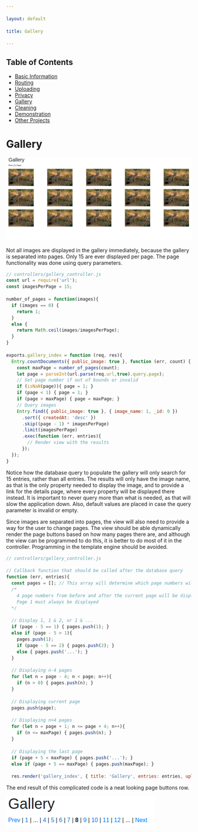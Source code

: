```yaml
---

layout: default

title: Gallery

---
```


## Table of Contents
- [Basic Information](./)
- [Routing](./routing)
- [Uploading](./uploading)
- [Privacy](./privacy)
- [Gallery](./gallery)
- [Cleaning](./cleaning)
- [Demonstration](./demo)
- [Other Projects](https://schwarzer-vulpecula.github.io)

# Gallery

![Images Per Page](./images-per-page.png)

Not all images are displayed in the gallery immediately, because the gallery is separated into pages. Only 15 are ever displayed per page. The page functionality was done using query parameters.

```js
// controllers/gallery_controller.js
const url = require('url');
const imagesPerPage = 15;

number_of_pages = function(images){
  if (images == 0) { 
    return 1;
  }
  else {
    return Math.ceil(images/imagesPerPage);
  }
}

exports.gallery_index = function (req, res){
  Entry.countDocuments({ public_image: true }, function (err, count) {
    const maxPage = number_of_pages(count);
    let page = parseInt(url.parse(req.url,true).query.page);
    // Set page number if out of bounds or invalid
    if (isNaN(page)){ page = 1; }
    if (page < 1) { page = 1; }
    if (page > maxPage) { page = maxPage; }
    // Query images
    Entry.find({ public_image: true }, { image_name: 1, _id: 0 })
      .sort({ createdAt: 'desc' })
      .skip((page - 1) * imagesPerPage)
      .limit(imagesPerPage)
      .exec(function (err, entries){
        // Render view with the results
      });
  });
}
```

Notice how the database query to populate the gallery will only search for 15 entries, rather than all entries. The results will only have the image name, as that is the only property needed to display the image, and to provide a link for the details page, where every property will be displayed there instead. It is important to never query more than what is needed, as that will slow the application down. Also, default values are placed in case the query parameter is invalid or empty.

Since images are separated into pages, the view will also need to provide a way for the user to change pages. The view should be able dynamically render the page buttons based on how many pages there are, and although the view can be programmed to do this, it is better to do most of it in the controller. Programming in the template engine should be avoided.

```js
// controllers/gallery_controller.js

// Callback function that should be called after the database query
function (err, entries){
  const pages = []; // This array will determine which page numbers will the view render
  /*
    4 page numbers from before and after the current page will be displayed, and the remaining numbers will be displayed as ...
    Page 1 must always be displayed
  */ 

  // Display 1, 1 & 2, or 1 & ...
  if (page - 5 == 1) { pages.push(1); }
  else if (page - 5 > 1){
    pages.push(1);
    if (page - 5 == 2) { pages.push(2); }
    else { pages.push('...'); }
  }

  // Displaying n-4 pages
  for (let n = page - 4; n < page; n++){
    if (n > 0) { pages.push(n); }
  }

  // Displaying current page
  pages.push(page);

  // Displaying n+4 pages
  for (let n = page + 1; n <= page + 4; n++){
    if (n <= maxPage) { pages.push(n); }
  }

  // Displaying the last page
  if (page + 5 < maxPage) { pages.push('...'); }
  else if (page + 5 == maxPage) { pages.push(maxPage); }

  res.render('gallery_index', { title: 'Gallery', entries: entries, uploads_path: '../uploads/', gallery_path: '../gallery/', page: page, maxPage: maxPage, pages: pages });
```

The end result of this complicated code is a neat looking page buttons row.

![Gallery Pages](./gallery-pages.png)
